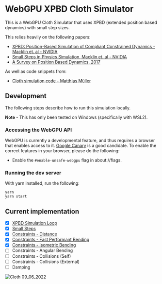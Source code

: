 # WebGPU XPBD Cloth Simulator

This is a WebGPU Cloth Simulator that uses XPBD (extended position based dynamics) with small step sizes.

This relies heavily on the following papers:
- [XPBD: Position-Based Simulation of Compliant Constrained Dynamics - Macklin et. al - NVIDIA](https://matthias-research.github.io/pages/publications/XPBD.pdf)
- [Small Steps in Physics Simulation, Macklin et. al - NVIDIA](https://matthias-research.github.io/pages/publications/smallsteps.pdf)
- [A Survey on Position Based Dynamics, 2017](http://mmacklin.com/2017-EG-CourseNotes.pdf)

As well as code snippets from:
- [Cloth simulation code - Matthias Müller](https://github.com/matthias-research/pages/blob/master/tenMinutePhysics/14-cloth.html)

## Development

The following steps describe how to run this simulation locally.

**Note** - This has only been tested on Windows (specifically with WSL2). 

### Accessing the WebGPU API

WebGPU is currently a developmental feature, and thus requires a browser that enables access to it. [Google Canary](https://www.google.com/chrome/canary/) is a good candidate. To enable the correct features in your browser, please do the following:

- Enable the `#enable-unsafe-webgpu` flag in about://flags.

### Running the dev server 

With yarn installed, run the following:

```
yarn
yarn start
```

## Current implementation

- [x] [XPBD Simulation Loop](https://www.carmencincotti.com/2022-08-08/xpbd-extended-position-based-dynamics/)
- [x] [Small Steps](https://www.carmencincotti.com/2022-08-08/xpbd-extended-position-based-dynamics/)
- [x] [Constraints - Distance](https://www.carmencincotti.com/2022-08-22/the-distance-constraint-of-xpbd/)
- [x] [Constraints - Fast Performant Bending](https://www.carmencincotti.com/2022-09-05/the-most-performant-bending-constraint-of-xpbd/)
- [x] [Constraints - Isometric Bending](https://www.carmencincotti.com/2022-08-29/the-isometric-bending-constraint-of-xpbd/)
- [ ] Constraints - Angular Bending
- [ ] Constraints - Collisions (Self)
- [ ] Constraints - Collisions (External)
- [ ] Damping

![Cloth 09_06_2022](https://user-images.githubusercontent.com/24990748/188770782-ee621e1c-bb6d-4b1a-99e6-c37dd77bd287.gif)

